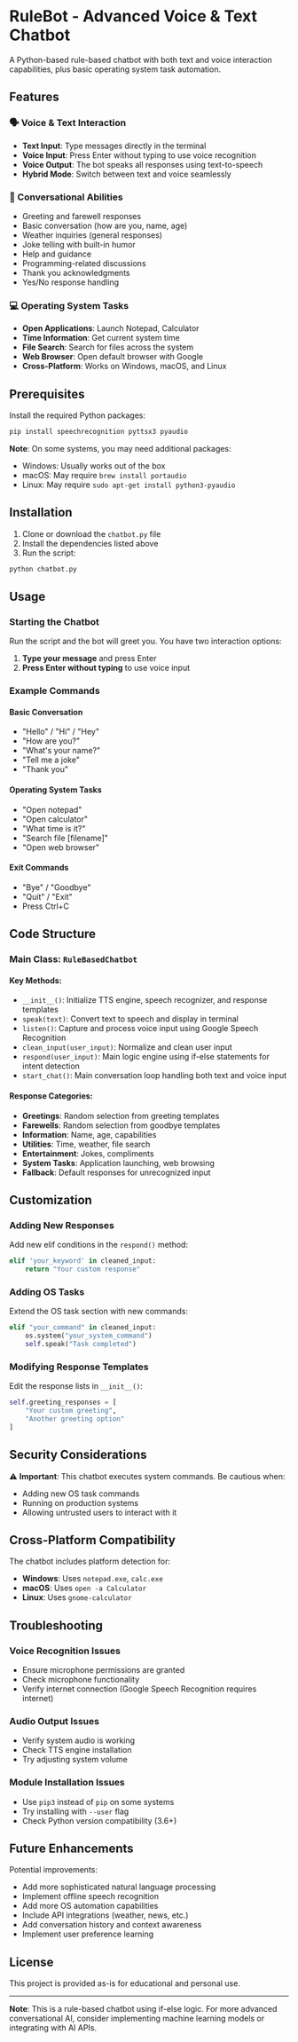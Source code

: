 # RuleBot - Advanced Voice & Text Chatbot

A Python-based rule-based chatbot with both text and voice interaction capabilities, plus basic operating system task automation.

## Features

### 🗣️ Voice & Text Interaction
- **Text Input**: Type messages directly in the terminal
- **Voice Input**: Press Enter without typing to use voice recognition
- **Voice Output**: The bot speaks all responses using text-to-speech
- **Hybrid Mode**: Switch between text and voice seamlessly

### 🤖 Conversational Abilities
- Greeting and farewell responses
- Basic conversation (how are you, name, age)
- Weather inquiries (general responses)
- Joke telling with built-in humor
- Help and guidance
- Programming-related discussions
- Thank you acknowledgments
- Yes/No response handling

### 💻 Operating System Tasks
- **Open Applications**: Launch Notepad, Calculator
- **Time Information**: Get current system time
- **File Search**: Search for files across the system
- **Web Browser**: Open default browser with Google
- **Cross-Platform**: Works on Windows, macOS, and Linux

## Prerequisites

Install the required Python packages:

```bash
pip install speechrecognition pyttsx3 pyaudio
```

**Note**: On some systems, you may need additional packages:
- Windows: Usually works out of the box
- macOS: May require `brew install portaudio`
- Linux: May require `sudo apt-get install python3-pyaudio`

## Installation

1. Clone or download the `chatbot.py` file
2. Install the dependencies listed above
3. Run the script:

```bash
python chatbot.py
```

## Usage

### Starting the Chatbot
Run the script and the bot will greet you. You have two interaction options:

1. **Type your message** and press Enter
2. **Press Enter without typing** to use voice input

### Example Commands

#### Basic Conversation
- "Hello" / "Hi" / "Hey"
- "How are you?"
- "What's your name?"
- "Tell me a joke"
- "Thank you"

#### Operating System Tasks
- "Open notepad"
- "Open calculator" 
- "What time is it?"
- "Search file [filename]"
- "Open web browser"

#### Exit Commands
- "Bye" / "Goodbye"
- "Quit" / "Exit"
- Press Ctrl+C

## Code Structure

### Main Class: `RuleBasedChatbot`

#### Key Methods:
- `__init__()`: Initialize TTS engine, speech recognizer, and response templates
- `speak(text)`: Convert text to speech and display in terminal
- `listen()`: Capture and process voice input using Google Speech Recognition
- `clean_input(user_input)`: Normalize and clean user input
- `respond(user_input)`: Main logic engine using if-else statements for intent detection
- `start_chat()`: Main conversation loop handling both text and voice input

#### Response Categories:
- **Greetings**: Random selection from greeting templates
- **Farewells**: Random selection from goodbye templates  
- **Information**: Name, age, capabilities
- **Utilities**: Time, weather, file search
- **Entertainment**: Jokes, compliments
- **System Tasks**: Application launching, web browsing
- **Fallback**: Default responses for unrecognized input

## Customization

### Adding New Responses
Add new elif conditions in the `respond()` method:

```python
elif 'your_keyword' in cleaned_input:
    return "Your custom response"
```

### Adding OS Tasks
Extend the OS task section with new commands:

```python
elif "your_command" in cleaned_input:
    os.system("your_system_command")
    self.speak("Task completed")
```

### Modifying Response Templates
Edit the response lists in `__init__()`:

```python
self.greeting_responses = [
    "Your custom greeting",
    "Another greeting option"
]
```

## Security Considerations

⚠️ **Important**: This chatbot executes system commands. Be cautious when:
- Adding new OS task commands
- Running on production systems
- Allowing untrusted users to interact with it

## Cross-Platform Compatibility

The chatbot includes platform detection for:
- **Windows**: Uses `notepad.exe`, `calc.exe`
- **macOS**: Uses `open -a Calculator`
- **Linux**: Uses `gnome-calculator`

## Troubleshooting

### Voice Recognition Issues
- Ensure microphone permissions are granted
- Check microphone functionality
- Verify internet connection (Google Speech Recognition requires internet)

### Audio Output Issues
- Verify system audio is working
- Check TTS engine installation
- Try adjusting system volume

### Module Installation Issues
- Use `pip3` instead of `pip` on some systems
- Try installing with `--user` flag
- Check Python version compatibility (3.6+)

## Future Enhancements

Potential improvements:
- Add more sophisticated natural language processing
- Implement offline speech recognition
- Add more OS automation capabilities
- Include API integrations (weather, news, etc.)
- Add conversation history and context awareness
- Implement user preference learning

## License

This project is provided as-is for educational and personal use.

---

**Note**: This is a rule-based chatbot using if-else logic. For more advanced conversational AI, consider implementing machine learning models or integrating with AI APIs.